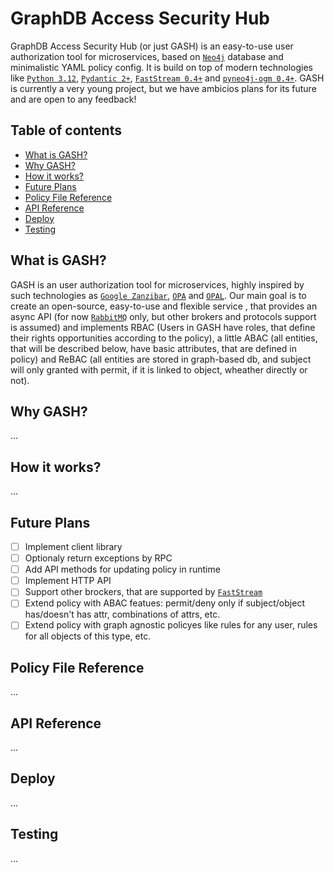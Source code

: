 # GraphDB Access Security Hub

GraphDB Access Security Hub (or just GASH) is an easy-to-use user authorization tool for microservices, based on [`Neo4j`](https://neo4j.com/docs/) database and minimalistic YAML policy config. It is build on top of modern technologies like [`Python 3.12`](https://www.python.org/), [`Pydantic 2+`](https://docs.pydantic.dev/latest/), [`FastStream 0.4+`](https://faststream.airt.ai/latest/) and [`pyneo4j-ogm 0.4+`](https://github.com/groc-prog/pyneo4j-ogm/blob/develop). GASH is currently a very young project, but we have ambicios plans for its future and are open to any feedback!

## Table of contents

- [What is GASH?](#what-is-gash)
- [Why GASH?](#why-gash)
- [How it works?](#how-it-works)
- [Future Plans](#future-plans)
- [Policy File Reference](#policy-file-reference)
- [API Reference](#api-reference)
- [Deploy](#deploy)
- [Testing](#testing)

## What is GASH?

GASH is an user authorization tool for microservices, highly inspired by such technologies as [`Google Zanzibar`](https://zanzibar.academy/), [`OPA`](https://www.openpolicyagent.org/) and [`OPAL`](https://opal.ac/). Our main goal is to create an open-source, easy-to-use and flexible service , that provides an async API (for now [`RabbitMQ`](https://www.rabbitmq.com/) only, but other brokers and protocols support is assumed) and implements RBAC (Users in GASH have roles, that define their rights opportunities according to the policy), a little ABAC (all entities, that will be described below, have basic attributes, that are defined in policy) and ReBAC (all entities are stored in graph-based db, and subject will only granted with permit, if it is linked to object, wheather directly or not).

## Why GASH?

...
<!-- The idea of this system went out of our teams' development expirience of b2b services, so we needed a solution -->

## How it works?

...
<!-- The idea of this system went out of our teams' development expirience of b2b services, so we needed a solution


the the next workflow is concidered: 
1. You integrate GASH into your project, define roles and actions that users with such roles are allowed to perform on objects with particular attributes in policy.
2. When user appears in your project, their id and role are sended to GASH, where put into database.
3.  -->
 

## Future Plans

- [ ] Implement client library
- [ ] Optionaly return exceptions by RPC
- [ ] Add API methods for updating policy in runtime
- [ ] Implement HTTP API
- [ ] Support other brockers, that are supported by [`FastStream`](https://faststream.airt.ai/latest/)
- [ ] Extend policy with ABAC featues: permit/deny only if subject/object has/doesn't has attr, combinations of attrs, etc.
- [ ] Extend policy with graph agnostic policyes like rules for any user, rules for all objects of this type, etc.

## Policy File Reference

...

## API Reference

...

## Deploy

...

## Testing

...

